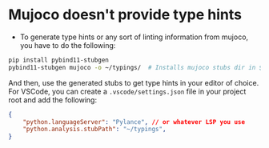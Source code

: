 # Mujoco doesn't provide type hints

- To generate type hints or any sort of linting information from mujoco, you have to do the following:
```bash
pip install pybind11-stubgen
pybind11-stubgen mujoco -o ~/typings/  # Installs mujoco stubs dir in $HOME/typings/
```
And then, use the generated stubs to get type hints in your editor of choice.
For VSCode, you can create a `.vscode/settings.json` file in your project root and add the following:
```json
{
    "python.languageServer": "Pylance", // or whatever LSP you use
    "python.analysis.stubPath": "~/typings",
}
```